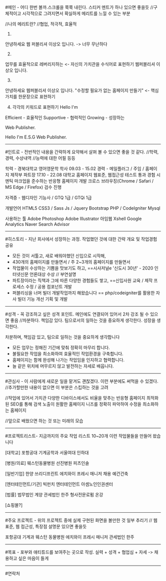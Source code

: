 
#메인 - 어디 한번 볼까.스크롤을 쭉쭉 내린다. 스티커 멘트가 하나 있으면 좋을듯
//구체적이고 시각적으로 그려지면서 확실하게 메리트를 느낄 수 있는 부분

//나의 메리트란?
//협업, 적극적, 효율적

1.
안녕하세요
웹 퍼블리셔 이상오 입니다. -> 너무 무난하다

2.
업무를 효율적으로 레버리지하는 <- 자신의 가치관을 수식어로 표현하기
웹퍼블리셔 이상오 입니다.

3.
안녕하세요
웹퍼블리셔 이상오 입니다.
"수정할 필요가 없는 홈페이지 만들기" <- 핵심가치를 한문장으로 표현하기

4. 각각의 키워드로 표현하기
Hello I'm 

Efficient - 효율적인
Supportive - 협력적인
Growing - 성장하는

Web Publisher.

Hello I'm E.S.G Web Publisher.

------------

#인트로 - 전반적인 내용을 간략하게 요약해서 살펴 볼 수 있으면 좋을 것 같다.
//학력, 경력, 수상내역
//능력에 대한 어필 등등

학력 - 경북대학교 영어영문학 학사 09.03 - 15.02
경력 - 메일플러그 / 주임 / 홈페이지 제작부 파트장 17.10 - 22.08
대학교 홈페이지 웹표준, 웹접근성  테스트 통과 경험
시멘틱 마크업을 준수하는 반응형 홈페이지 개발
크로스 브라우징(Chrome / Safari / MS Edge / Firefox) 검수 진행

자격증 - 웹디자인 기능사 / GTQ 1급 / GTQi 1급

개발언어
HTML5
CSS3 / Sass
Js / Jquery
Bootstrap
PHP / CodeIgniter
Mysql

사용하는 툴
Adobe Photoshop
Adobe Illustrator
아임웹
Xshell
Google Analytics
Naver Search Advisor



----------------

#히스토리 - 지난 회사에서 성장하는 과정. 작업했던 것에 대한 간략 개요 및 작업경험 공유

- 모든 것이 서툴고, 새로 배워야했던 신입으로 시작해,
- 430개의 홈페이지를 만들면서 / 주 2~3개의 홈페이지를 만들면서
- 작업물이 수상하는 기쁨을 맛보기도 하고,
==시사저널e '신도시 30년' - 2020 인터넷신문 언론대상 수상 // 부연설명
- 파트장이라는 직책과 그에 따른 다양한 경험들도 쌓고,
==신입사원 교육 / 제작 프로세스 수정 / 공용 컴포넌트 개발
- 퍼블리싱을 너머 빌더 개발작업까지 해왔습니다
== php/codeigniter를 활용한 자사 빌더 기능 개선 기획 및 개발

---------------

#성격 - 꼭 강조하고 싶은 성격 포인트. 메인에도 연결되어 있어서 2차 강조 될 수 있으면 좋음
//차분하다. 책임감 있다. 팀으로서의 일하는 것을 중요하게 생각한다. 성장을 생각한다.

차분하며, 책임감 있고,
팀으로 일하는 것을 중요하게 생각합니다
- 모든 업무는 정해진 기간에 맞춰 정확히 마무리 합니다.
- 불필요한 작업을 최소화하여 효율적인 작업환경을 구축합니다.
- 홈페이지는 함께 완성해 나가는 작업임을 인지하고 협력합니다.
- 늘 같은 위치에 머무르지 않고 발전하는 자세로 배웁니다.


--------------

#관심사 - 이 사람에게 새로운 일을 맡겨도 괜찮겠다. 이런 부분에도 써먹을 수 있겠다.
//추가할만한 내용이 없으면 이 부분은 스킵하는 것을 고려

//작업에 있어서 가치관
다양한 디바이스에서도 비율을 맞추는 반응형 홈페이지
최적화된 SEO를 통해 검색 노출이 원활한 홈페이지
니즈를 정확히 파악하여 수정을 최소화하는 홈페이지


//앞으로 배웠으면 하는 것 또는 미래의 모습



----------------
#프로젝트리스트- 지금까지의 주요 작업 리스트 10~20개
이런 작업물들을 만들어 왔습니다

[대학교]
포항공대 기계공학과
서울여대 
인하대

[병원/의료]
웨스턴동물병원
선진병원
피츠인솔

[일반기업]
한양 쓰리디프린트
에치와이 프레시 매니저 채용
예건건축

[엔터테인먼트/기관]
빅펀치 엔터테인먼트
아셈노인인권센터


[법률]
법무법인 계양
관세법인 한주
형사전문로펌 온강

[쇼핑몰?]

------------------

#주요 프로젝트 - 위의 프로젝트 중에 실제 구현된 화면을 볼만한 것 일부 추리기 // 웹표준, 웹 접근성, 특장점 설명문 있으면 좋을듯

포항공대 기계과
웨스턴 동물병원
에치와이 프레시 매니저
관세법인 한주

-----------------

#목표 - 포부와 애티튜드를 보여주는 곳으로 작성. 실력 + 성격 + 협업심 + 자세 -> 채용하고 싶은 마음이 들게


----------------------

#연락처
